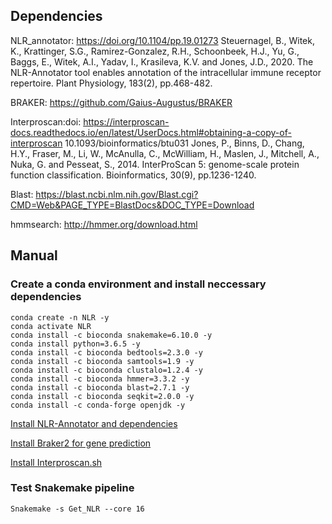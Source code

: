 ## Dependencies

NLR_annotator: https://doi.org/10.1104/pp.19.01273
Steuernagel, B., Witek, K., Krattinger, S.G., Ramirez-Gonzalez, R.H., Schoonbeek, H.J., Yu, G., Baggs, E., Witek, A.I., Yadav, I., Krasileva, K.V. and Jones, J.D., 2020. The NLR-Annotator tool enables annotation of the intracellular immune receptor repertoire. Plant Physiology, 183(2), pp.468-482.

BRAKER: https://github.com/Gaius-Augustus/BRAKER

Interproscan:doi: https://interproscan-docs.readthedocs.io/en/latest/UserDocs.html#obtaining-a-copy-of-interproscan
10.1093/bioinformatics/btu031
Jones, P., Binns, D., Chang, H.Y., Fraser, M., Li, W., McAnulla, C., McWilliam, H., Maslen, J., Mitchell, A., Nuka, G. and Pesseat, S., 2014. InterProScan 5: genome-scale protein function classification. Bioinformatics, 30(9), pp.1236-1240.

Blast: https://blast.ncbi.nlm.nih.gov/Blast.cgi?CMD=Web&PAGE_TYPE=BlastDocs&DOC_TYPE=Download

hmmsearch: http://hmmer.org/download.html











## Manual

### Create a conda environment and install neccessary dependencies
``` 
conda create -n NLR -y
conda activate NLR
conda install -c bioconda snakemake=6.10.0 -y
conda install python=3.6.5 -y
conda install -c bioconda bedtools=2.3.0 -y
conda install -c bioconda samtools=1.9 -y
conda install -c bioconda clustalo=1.2.4 -y
conda install -c bioconda hmmer=3.3.2 -y
conda install -c bioconda blast=2.7.1 -y
conda install -c bioconda seqkit=2.0.0 -y
conda install -c conda-forge openjdk -y
```


[Install NLR-Annotator and dependencies](https://github.com/steuernb/NLR-Annotator)

[Install Braker2 for gene prediction](https://github.com/Gaius-Augustus/BRAKER)

[Install Interproscan.sh](https://www.ebi.ac.uk/interpro/download/)



### Test Snakemake pipeline
```
Snakemake -s Get_NLR --core 16
```



